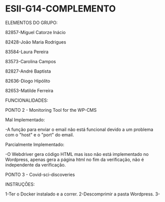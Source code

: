 # ESII-G14-COMPLEMENTO

ELEMENTOS DO GRUPO:

82857-Miguel Catorze Inácio

82428-João Maria Rodrigues

83584-Laura Pereira

83573-Carolina Campos

82827-André Baptista

82636-Diogo Hipólito

82653-Matilde Ferreira

FUNCIONALIDADES:

PONTO 2 -  Monitoring Tool for the WP-CMS

Mal Implementado:

-A função para enviar o email não está funcional devido a um problema com o "host" e o "port" do email.

Parcialmente Implementado:

-O Webdriver gera código HTML mas isso não está implementado no Wordpress, apenas gera a página html no fim da verificação, não é independente da verificação.

PONTO 3 - Covid-sci-discoveries


INSTRUÇÕES:

1-Ter o Docker instalado e a correr.
2-Descomprimir a pasta Wordpress.
3-
